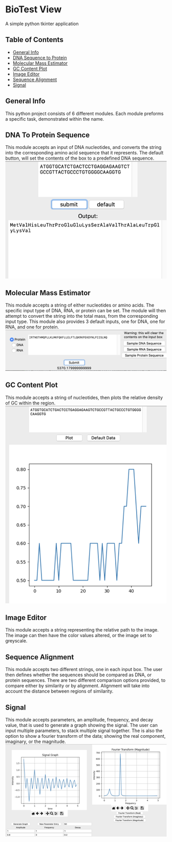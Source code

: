 # BioTest View
A simple python tkinter application

## Table of Contents
* [General Info](#general-info)
* [DNA Sequence to Protein](#dna-to-protein-sequence)
* [Molecular Mass Estimator](#molecular-mass-estimator)
* [GC Content Plot](#gc-content-plot)
* [Image Editor](#image-editor)
* [Sequence Alignment](#sequence-alignment)
* [Signal](#signal)

## General Info
This python project consists of 6 different modules. Each module preforms a specific task, demonstrated within the name.

## DNA To Protein Sequence
This module accepts an input of DNA nucleotides, and converts the string into the corresponding amino acid sequence that it represents. 
The default button, will set the contents of the box to a predefined DNA sequence.
![DNA to Protein Image](./dna_protein.png)

## Molecular Mass Estimator
This module accepts a string of either nucleotides or amino acids. The specific input type of DNA, RNA, or protein can 
be set. The module will then attempt to convert the string into the total mass, from the corresponding input type.
This module also provides 3 default inputs, one for DNA, one for RNA, and one for protein.
![Molecular Mass Estimator Image](./mol_estimator.png)

## GC Content Plot
This module accepts a string of nucleotides, then plots the relative density of GC within the region. 
![GC Content Graph Image](./gc_content.png)

## Image Editor
This module accepts a string representing the relative path to the image. The image can then have the color values altered,
or the image set to greyscale.

## Sequence Alignment
This module accepts two different strings, one in each input box. The user then defines whether the sequences should be 
compared as DNA, or protein sequences. There are two different comparison options provided, to compare either by similarity
or by alignment. Alignment will take into account the distance between regions of similarity.

## Signal
This module accepts parameters, an amplitude, frequency, and decay value, that is used to generate a graph showing the signal.
The user can input multiple parameters, to stack multiple signal together. The is also the option to show a fourier transform
of the data; showing the real component, imaginary, or the magnitude. 
![Signal Chart Image](./signal.png)